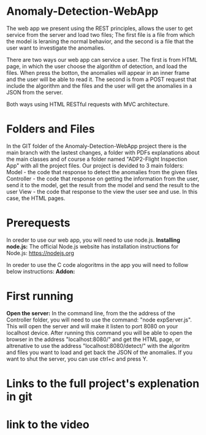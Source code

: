 # Anomaly-Detection-WebApp
The web app we present using the REST principles, allows the user to get service from the server and load two files;
The first file is a file from which the model is leraning the normal behavior, and the second is a file that the user want to investigate the anomalies.

There are two ways our web app can service a user.
The first is from HTML page, in which the user choose the algorithm of detection, and load the files.
When press the botton, the anomalies will appear in an inner frame and the user will be able to read it.
The second is from a POST request that include the algorithm and the files and the user will get the anomalies in a JSON from the server.

Both ways using HTML RESTful requests with MVC architecture.

# Folders and Files
In the GIT folder of the Anomaly-Detection-WebApp project there is the main branch with the lastest changes, a folder with PDFs explanations about the main classes and of course a folder named "ADP2-Flight Inspection App" with all the project files. 
Our project is devided to 3 main folders:
Model - the code that response to detect the anomalies from the given files 
Controller - the code that response on getting the information from the user, send it to the model, get the result from the model and send the result to the user 
View - the code that response to the view the user see and use. In this case, the HTML pages.


# Prerequests
In oreder to use our web app, you will need to use node.js.
**Installing node.js:**
The official Node.js website has installation instructions for Node.js: https://nodejs.org

In oreder to use the C code alogoritms in the app you will need to follow below instructions:
**Addon:**

# First running
**Open the server:**
In the command line, from the the address of the Controller folder, you will need to use the command: "node expServer.js".
This will open the server and will make it listen to port 8080 on your localhost device.
After running this command you will be able to open the browser in the address "localhost:8080/"
and get the HTML page, or altrenative to use the address "localhost:8080/detect/" with the algoritm and files you want to load and get back the JSON of the anomalies.
If you want to shut the server, you can use ctrl+c and press Y.

# Links to the full project's explenation in git

# link to the video



